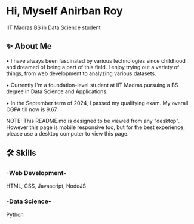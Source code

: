 
# Hi, Myself Anirban Roy

IIT Madras BS in Data Science student
## ✨ About Me
• I have always been fascinated by various technologies since childhood and dreamed of being a part of this field. I enjoy trying out a variety of things, from web development to analyzing various datasets.

• Currently I'm a foundation-level student at IIT Madras pursuing a BS degree in Data Science and Applications. 

• In the September term of 2024, I passed my qualifying exam. My overall CGPA till now is 9.67.

NOTE: This README.md is designed to be viewed from any "desktop". However this page is mobile responsive too, but for the best experience, please use a desktop computer to view this page.

## 🛠 Skills
### -Web Development-
HTML, CSS, Javascript, NodeJS

### -Data Science-
Python
